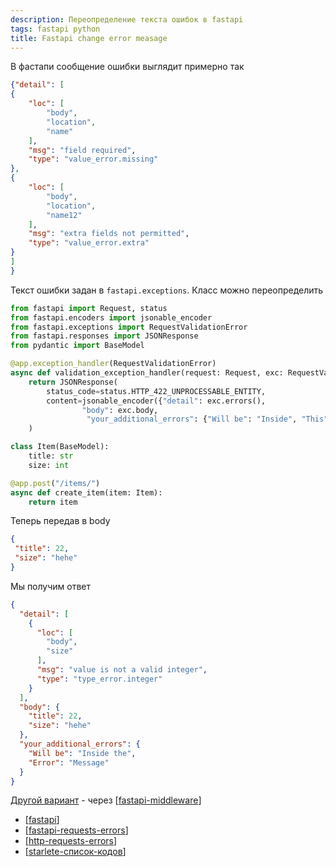```yaml
---
description: Переопределение текста ошибок в fastapi
tags: fastapi python
title: Fastapi change error measage
---
```

В фастапи сообщение ошибки выглядит примерно так

```json
{"detail": [
{
    "loc": [
        "body",
        "location",
        "name"
    ],
    "msg": "field required",
    "type": "value_error.missing"
},
{
    "loc": [
        "body",
        "location",
        "name12"
    ],
    "msg": "extra fields not permitted",
    "type": "value_error.extra"
}
]
}
```

Текст ошибки задан в `fastapi.exceptions`. Класс можно переопределить

```python
from fastapi import Request, status
from fastapi.encoders import jsonable_encoder
from fastapi.exceptions import RequestValidationError
from fastapi.responses import JSONResponse
from pydantic import BaseModel

@app.exception_handler(RequestValidationError)
async def validation_exception_handler(request: Request, exc: RequestValidationError):
    return JSONResponse(
        status_code=status.HTTP_422_UNPROCESSABLE_ENTITY,
        content=jsonable_encoder({"detail": exc.errors(),
                "body": exc.body,
                 "your_additional_errors": {"Will be": "Inside", "This":" Error message"}}),
    )

class Item(BaseModel):
    title: str
    size: int

@app.post("/items/")
async def create_item(item: Item):
    return item
```

Теперь передав в body

```json
{
 "title": 22,
 "size": "hehe"
}
```

Мы получим ответ

```json
{
  "detail": [
    {
      "loc": [
        "body",
        "size"
      ],
      "msg": "value is not a valid integer",
      "type": "type_error.integer"
    }
  ],
  "body": {
    "title": 22,
    "size": "hehe"
  },
  "your_additional_errors": {
    "Will be": "Inside the",
    "Error": "Message"
  }
}
```

[Другой вариант](https://stackoverflow.com/a/60274832) - через [[fastapi-middleware]]

- [[fastapi]]
- [[fastapi-requests-errors]]
- [[http-requests-errors]]
- [[starlete-список-кодов]]

[//begin]: # "Autogenerated link references for markdown compatibility"
[fastapi-middleware]: fastapi-middleware "Fastapi middleware"
[fastapi]: fastapi "Fastapi"
[fastapi-requests-errors]: fastapi-requests-errors "Fastapi requests errors"
[http-requests-errors]: http-requests-errors "Http requests"
[starlete-список-кодов]: starlete-%D1%81%D0%BF%D0%B8%D1%81%D0%BE%D0%BA-%D0%BA%D0%BE%D0%B4%D0%BE%D0%B2 "Starlette список кодов"
[//end]: # "Autogenerated link references"